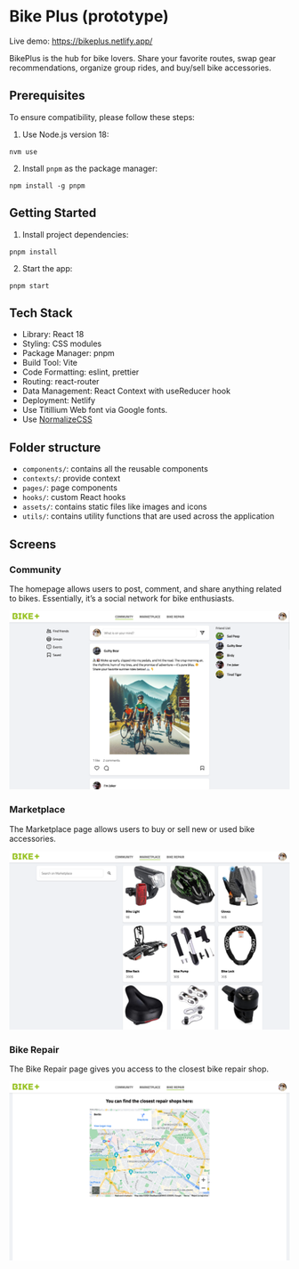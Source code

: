 # Bike Plus (prototype)

Live demo: https://bikeplus.netlify.app/

BikePlus is the hub for bike lovers. Share your favorite routes, swap gear recommendations, organize group rides, and buy/sell bike accessories.

## Prerequisites

To ensure compatibility, please follow these steps:

1. Use Node.js version 18:

```
nvm use
```

2. Install `pnpm` as the package manager:

```
npm install -g pnpm
```

## Getting Started

1. Install project dependencies:

```
pnpm install
```

2. Start the app:

```
pnpm start
```

## Tech Stack

- Library: React 18
- Styling: CSS modules
- Package Manager: pnpm
- Build Tool: Vite
- Code Formatting: eslint, prettier
- Routing: react-router
- Data Management: React Context with useReducer hook
- Deployment: Netlify
- Use Titillium Web font via Google fonts.
- Use [NormalizeCSS](https://github.com/necolas/normalize.css/)

## Folder structure

- `components/`: contains all the reusable components
- `contexts/`: provide context
- `pages/`: page components
- `hooks/`: custom React hooks
- `assets/`: contains static files like images and icons
- `utils/`: contains utility functions that are used across the application

## Screens

### Community

The homepage allows users to post, comment, and share anything related to bikes. Essentially, it’s a social network for bike enthusiasts.

![screen-community](README-assets/screen-community.png)

### Marketplace

The Marketplace page allows users to buy or sell new or used bike accessories.

![screen-market](README-assets/screen-market.png)

### Bike Repair

The Bike Repair page gives you access to the closest bike repair shop.

![screen-repair](README-assets/screen-repair.png)
